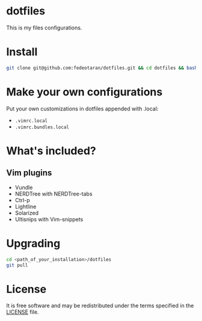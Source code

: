 dotfiles
========
This is my files configurations.

Install
=======
```zsh
git clone git@github.com:fedeotaran/dotfiles.git && cd dotfiles && bash install.sh
```

Make your own configurations
============================
Put your own customizations in dotfiles appended with .local:
* `.vimrc.local`
* `.vimrc.bundles.local`

What's included?
================
## Vim plugins
* Vundle
* NERDTree with NERDTree-tabs
* Ctrl-p
* Lightline
* Solarized
* Ultisnips with Vim-snippets

Upgrading
=========
```zsh
cd <path_of_your_installation>/dotfiles
git pull
```
License
=======
It is free software and may be redistributed under the terms specified in the [LICENSE](https://github.com/fedeotaran/dotfiles/blob/master/LICENSE) file.
